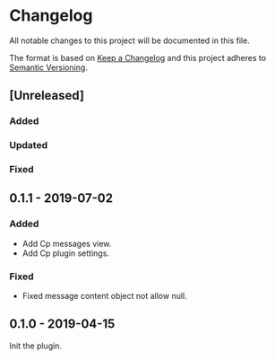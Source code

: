 Changelog
=========

All notable changes to this project will be documented in this file.

The format is based on [Keep a Changelog](http://keepachangelog.com/) and this project adheres to [Semantic Versioning](http://semver.org/).

## [Unreleased]

### Added
### Updated
### Fixed

## 0.1.1 - 2019-07-02

### Added
- Add Cp messages view.
- Add Cp plugin settings.

### Fixed
- Fixed message content object not allow null.

## 0.1.0 - 2019-04-15

Init the plugin.
